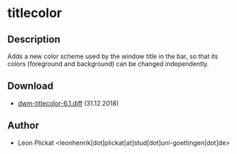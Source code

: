 titlecolor
==========

Description
-----------
Adds a new color scheme used by the window title in the bar, so that its colors
(foreground and background) can be changed independently.

Download
--------
* [dwm-titlecolor-6.1.diff](dwm-titlecolor-6.1.diff) (31.12.2018)

Author
------
* Leon Plickat <leonhenrik[dot]plickat[at]stud[dot]uni-goettingen[dot]de>
